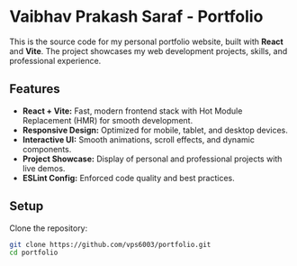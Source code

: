 # Vaibhav Prakash Saraf - Portfolio

This is the source code for my personal portfolio website, built with **React** and **Vite**. The project showcases my web development projects, skills, and professional experience.

## Features

- **React + Vite:** Fast, modern frontend stack with Hot Module Replacement (HMR) for smooth development.
- **Responsive Design:** Optimized for mobile, tablet, and desktop devices.
- **Interactive UI:** Smooth animations, scroll effects, and dynamic components.
- **Project Showcase:** Display of personal and professional projects with live demos.
- **ESLint Config:** Enforced code quality and best practices.

## Setup

Clone the repository:

```bash
git clone https://github.com/vps6003/portfolio.git
cd portfolio